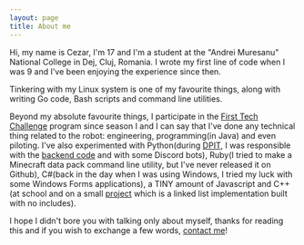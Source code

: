 ```yaml
---
layout: page
title: About me
---
```


Hi, my name is Cezar, I'm 17 and I'm a student at the "Andrei Muresanu" National College in Dej, Cluj, Romania. I wrote my first line of code when I was 9 and I've been enjoying the experience since then. 

Tinkering with my Linux system is one of my favourite things, along with writing Go code, Bash scripts and command line utilities.

Beyond my absolute favourite things, I participate in the [First Tech Challenge](https://natieprineducatie.ro/) program since season I and I can say that I've done any technical thing related to the robot: engineering, programming(in Java) and even piloting. I've also experimented with Python(during [DPIT](https://dpit.ro/), I was responsible with the [backend code](https://github.com/cezarmathe/smartplug-backend) and with some Discord bots), Ruby(I tried to make a Minecraft data pack command line utility, but I've never released it on Github), C#(back in the day when I was using Windows, I tried my luck with some Windows Forms applications), a TINY amount of Javascript and C++(at school and on a small [project](https://github.com/cezarmathe/linkedlist_cpp) which is a linked list implementation built with no includes).

I hope I didn't bore you with talking only about myself, thanks for reading this and if you wish to exchange a few words, [contact me](https://cezarmathe.com/contact)!
